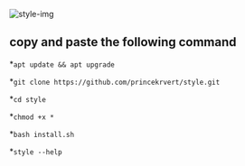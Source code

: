 
![style-img](https://user-images.githubusercontent.com/56459297/147475483-facc9230-0bde-4d9f-99e7-1a9f989fb1e5.png)
## copy and paste the following command 

*`apt update && apt upgrade`

*`git clone https://github.com/princekrvert/style.git`

*`cd style`

*`chmod +x *`

*`bash install.sh `

*`style --help`
